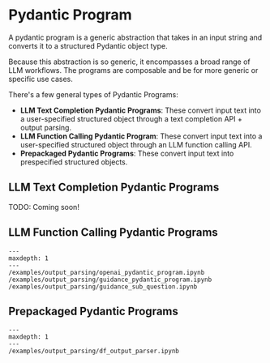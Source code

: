 # Pydantic Program

A pydantic program is a generic abstraction that takes in an input string and converts it to a structured Pydantic object type.

Because this abstraction is so generic, it encompasses a broad range of LLM workflows. The programs are composable and be for more generic or specific use cases.

There's a few general types of Pydantic Programs:
- **LLM Text Completion Pydantic Programs**: These convert input text into a user-specified structured object through a text completion API + output parsing.
- **LLM Function Calling Pydantic Program**: These convert input text into a user-specified structured object through an LLM function calling API.
- **Prepackaged Pydantic Programs**: These convert input text into prespecified structured objects.


## LLM Text Completion Pydantic Programs
TODO: Coming soon!


## LLM Function Calling Pydantic Programs
```{toctree}
---
maxdepth: 1
---
/examples/output_parsing/openai_pydantic_program.ipynb
/examples/output_parsing/guidance_pydantic_program.ipynb
/examples/output_parsing/guidance_sub_question.ipynb
```


## Prepackaged Pydantic Programs
```{toctree}
---
maxdepth: 1
---
/examples/output_parsing/df_output_parser.ipynb
```
